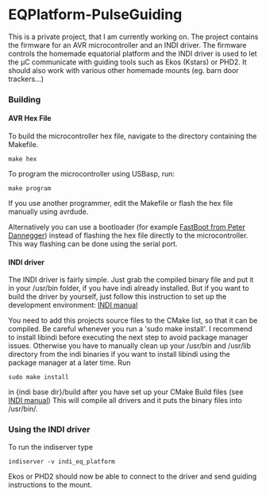 # EQPlatform-PulseGuiding
This is a private project, that I am currently working on. The project contains the firmware for an AVR microcontroller and an INDI driver. The firmware controls the homemade equatorial platform and the INDI driver is used to let the µC communicate with guiding tools such as Ekos (Kstars) or PHD2.
It should also work with various other homemade mounts (eg. barn door trackers...)
### Building
#### AVR Hex File
To build the microcontroller hex file, navigate to the directory containing the Makefile.
```
make hex
```
To program the microcontroller using USBasp, run:
```
make program
```
If you use another programmer, edit the Makefile or flash the hex file manually using avrdude.

Alternatively you can use a bootloader (for example [FastBoot from Peter Dannegger](http://pointless-circuits.com/fastboot-generator/)) instead of flashing the hex file directly to the microcontroller. This way flashing can be done using the serial port.
#### INDI driver
The INDI driver is fairly simple. Just grab the compiled binary file and put it in your /usr/bin folder, if you have indi already installed. But if you want to build the driver by yourself, just follow this instruction to set up the development environment:
[INDI manual](https://www.indilib.org/develop/developer-manual/163-setting-development-environment.html "Official development manual of INDI")

You need to add this projects source files to the CMake list, so that it can be compiled.
Be careful whenever you run a 'sudo make install'. I recommend to install libindi before executing the next step to avoid package manager issues. Otherwise you have to manually clean up your /usr/bin and /usr/lib directory from the indi binaries if you want to install libindi using the package manager at a later time.
Run
```
sudo make install
```
in {indi base dir}/build after you have set up your CMake Build files (see [INDI manual](https://www.indilib.org/develop/developer-manual/163-setting-development-environment.html "Official development manual of INDI")) This will compile all drivers and it puts the binary files into /usr/bin/.
### Using the INDI driver
To run the indiserver type
```
indiserver -v indi_eq_platform
```
Ekos or PHD2 should now be able to connect to the driver and send guiding instructions to the mount.
